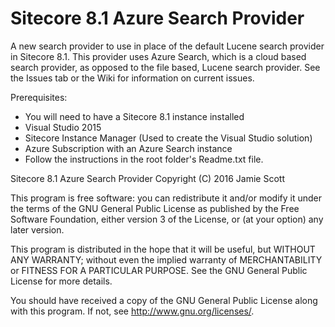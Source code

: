 # Sitecore 8.1 Azure Search Provider
A new search provider to use in place of the default Lucene search provider in Sitecore 8.1.  This provider uses Azure Search, which is a cloud based search provider, as opposed to the file based, Lucene search provider.  See the Issues tab or the Wiki for information on current issues.

Prerequisites:

* You will need to have a Sitecore 8.1 instance installed
* Visual Studio 2015
* Sitecore Instance Manager (Used to create the Visual Studio solution)
* Azure Subscription with an Azure Search instance
* Follow the instructions in the root folder's Readme.txt file.


Sitecore 8.1 Azure Search Provider
Copyright (C) 2016  Jamie Scott

This program is free software: you can redistribute it and/or modify
it under the terms of the GNU General Public License as published by
the Free Software Foundation, either version 3 of the License, or
(at your option) any later version.

This program is distributed in the hope that it will be useful,
but WITHOUT ANY WARRANTY; without even the implied warranty of
MERCHANTABILITY or FITNESS FOR A PARTICULAR PURPOSE.  See the
GNU General Public License for more details.

You should have received a copy of the GNU General Public License
along with this program.  If not, see <http://www.gnu.org/licenses/>.
